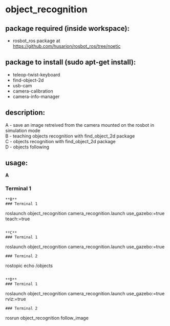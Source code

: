 # object_recognition

## package required (inside workspace):
- rosbot_ros package at https://github.com/husarion/rosbot_ros/tree/noetic

## package to install (sudo apt-get install):
- teleop-twist-keyboard
- find-object-2d
- usb-cam
- camera-calibration
- camera-info-manager

## description:
A - save an image retreived from the camera mounted on the rosbot in simulation mode\
B - teaching objects recognition with find_object_2d package\
C - objects recognition with find_object_2d package\
D - objects following

## usage:
**A** 
### Terminal 1
```
**B**
### Terminal 1
```
roslaunch object_recognition camera_recognition.launch use_gazebo:=true teach:=true
```

**C**
### Terminal 1
```
roslaunch object_recognition camera_recognition.launch use_gazebo:=true 
```
### Terminal 2
```
rostopic echo /objects
```

**D**
### Terminal 1
```
roslaunch object_recognition camera_recognition.launch use_gazebo:=true rviz:=true
```
### Terminal 2
```
rosrun object_recognition follow_image
```